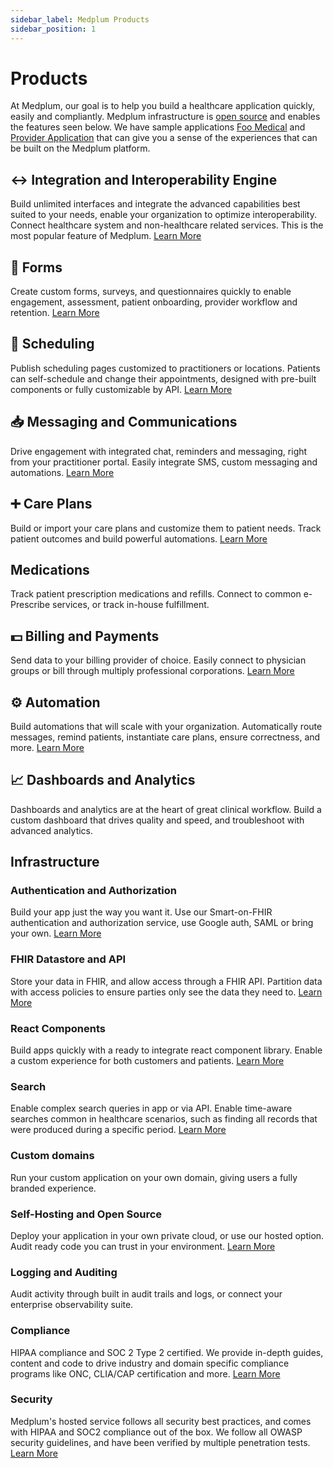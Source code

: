 ```yaml
---
sidebar_label: Medplum Products
sidebar_position: 1
---
```


# Products

At Medplum, our goal is to help you build a healthcare application quickly, easily and compliantly. Medplum infrastructure is [open source](https://github.com/medplum/medplum) and enables the features seen below. We have sample applications [Foo Medical](https://foomedical.com/) and [Provider Application](https://provider.foomedical.com/) that can give you a sense of the experiences that can be built on the Medplum platform.

## ↔ Integration and Interoperability Engine

Build unlimited interfaces and integrate the advanced capabilities best suited to your needs, enable your organization to optimize interoperability. Connect healthcare system and non-healthcare related services. This is the most popular feature of Medplum. [Learn More](../products/integration)

## 📝 Forms

Create custom forms, surveys, and questionnaires quickly to enable engagement, assessment, patient onboarding, provider workflow and retention. [Learn More](../products/forms)

## 📆 Scheduling

Publish scheduling pages customized to practitioners or locations. Patients can self-schedule and change their appointments, designed with pre-built components or fully customizable by API. [Learn More](../products/scheduling)

## 📥 Messaging and Communications

Drive engagement with integrated chat, reminders and messaging, right from your practitioner portal. Easily integrate SMS, custom messaging and automations. [Learn More](../products/communications)

## ➕ Care Plans

Build or import your care plans and customize them to patient needs. Track patient outcomes and build powerful automations. [Learn More](../products/careplans)

## Medications

Track patient prescription medications and refills. Connect to common e-Prescribe services, or track in-house fulfillment.

## 💵 Billing and Payments

Send data to your billing provider of choice. Easily connect to physician groups or bill through multiply professional corporations. [Learn More](../products/billing)

## ⚙️ Automation

Build automations that will scale with your organization. Automatically route messages, remind patients, instantiate care plans, ensure correctness, and more. [Learn More](../products/automation)

## 📈 Dashboards and Analytics

Dashboards and analytics are at the heart of great clinical workflow. Build a custom dashboard that drives quality and speed, and troubleshoot with advanced analytics.

## Infrastructure

### Authentication and Authorization

Build your app just the way you want it. Use our Smart-on-FHIR authentication and authorization service, use Google auth, SAML or bring your own. [Learn More](/docs/tutorials/authentication-and-security)

### FHIR Datastore and API

Store your data in FHIR, and allow access through a FHIR API. Partition data with access policies to ensure parties only see the data they need to. [Learn More](/docs/tutorials/api-basics)

### React Components

Build apps quickly with a ready to integrate react component library. Enable a custom experience for both customers and patients. [Learn More](/docs/tutorials/ui-components)

### Search

Enable complex search queries in app or via API. Enable time-aware searches common in healthcare scenarios, such as finding all records that were produced during a specific period. [Learn More](/docs/tutorials/api-basics/basic-fhir-search)

### Custom domains

Run your custom application on your own domain, giving users a fully branded experience.

### Self-Hosting and Open Source

Deploy your application in your own private cloud, or use our hosted option. Audit ready code you can trust in your environment. [Learn More](/docs/tutorials/self-hosting)

### Logging and Auditing

Audit activity through built in audit trails and logs, or connect your enterprise observability suite.

### Compliance

HIPAA compliance and SOC 2 Type 2 certified. We provide in-depth guides, content and code to drive industry and domain specific compliance programs like ONC, CLIA/CAP certification and more. [Learn More](/docs/compliance)

### Security

Medplum's hosted service follows all security best practices, and comes with HIPAA and SOC2 compliance out of the box. We follow all OWASP security guidelines, and have been verified by multiple penetration tests. [Learn More](/security)
